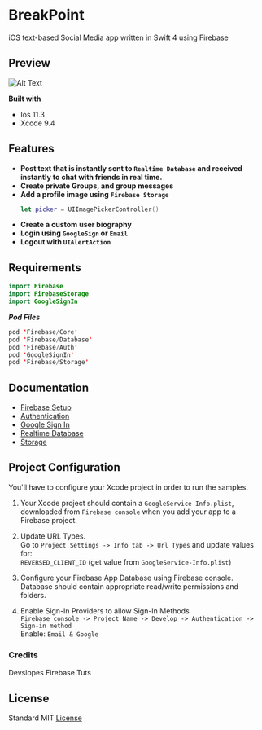 # BreakPoint
iOS text-based Social Media app written in Swift 4 using Firebase 

## Preview
![Alt Text](https://media.giphy.com/media/LqfGrP5XFpWLbEFtzV/giphy.gif)

**Built with**
- Ios 11.3
- Xcode 9.4 

## Features
- **Post text that is instantly sent to ```Realtime Database``` and received instantly to chat with friends in real time.**
- **Create private Groups, and group messages**
- **Add a profile image using ```Firebase Storage```**
  ```swift
  let picker = UIImagePickerController()
  ```
- **Create a custom user biography**
- **Login using ```GoogleSign``` or ```Email```**
- **Logout with ```UIAlertAction```**

## Requirements
```swift
import Firebase
import FirebaseStorage
import GoogleSignIn
```

**_Pod Files_**
```swift
pod 'Firebase/Core'
pod 'Firebase/Database'
pod 'Firebase/Auth'
pod 'GoogleSignIn'
pod 'Firebase/Storage'
```

## Documentation 
- [Firebase Setup](https://firebase.google.com/docs/ios/setup)
- [Authentication](https://firebase.google.com/docs/auth/ios/start)
- [Google Sign In](https://firebase.google.com/docs/auth/ios/google-signin)
- [Realtime Database](https://firebase.google.com/docs/database/ios/start)
- [Storage](https://firebase.google.com/docs/storage/ios/start)

## Project Configuration
You'll have to configure your Xcode project in order to run the samples.

1. Your Xcode project should contain a ```GoogleService-Info.plist```, downloaded from ```Firebase console``` when you add your app to a Firebase project.  

2. Update URL Types.   
  Go to ```Project Settings -> Info tab -> Url Types``` and update values for:  
  ```REVERSED_CLIENT_ID``` (get value from ```GoogleService-Info.plist```)
  
3. Configure your Firebase App Database using Firebase console.  
Database should contain appropriate read/write permissions and folders.

4. Enable Sign-In Providers to allow Sign-In Methods  
   ```Firebase console -> Project Name -> Develop -> Authentication -> Sign-in method```   
   Enable: ```Email & Google```

### Credits
Devslopes Firebase Tuts

## License
Standard MIT [License](https://github.com/johnnyperdomo/BreakPoint/blob/master/LICENSE)
